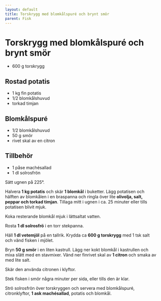 ```yaml
---
layout: default
title: Torskrygg med blomkålspuré och brynt smör
parent: Fisk
---
```

# Torskrygg med blomkålspuré och brynt smör

* 600 g torskrygg

## Rostad potatis
* 1 kg fin potatis
* 1/2 blomkålshuvud
* torkad timjan

## Blomkålspuré
* 1/2 blomkålshuvud
* 50 g smör
* rivet skal av en citron

## Tillbehör
* 1 påse machésallad
* 1 dl solrosfrön

Sätt ugnen på 225°.

Halvera **1 kg potatis** och skär **1 blomkål** i buketter. Lägg potatisen och hälften av blomkålen i en braspanna och
ringla över lite **olivolja, salt, peppar och torkad timjan**. Tillaga mitt i ugnen i ca. 25 minuter eller tills
potatisen blivit mjuk.

Koka resterande blomkål mjuk i lättsaltat vatten.

Rosta **1 dl solrosfrö** i en torr stekpanna.

Häll **1 dl vetemjöl** på en tallrik. Krydda ca **600 g torskrygg** med 1 tsk salt och vänd fisken i mjölet.

Bryn **50 g smör** i en liten kastrull. Lägg ner kokt blomkål i kastrullen och mixa slätt med en stavmixer. Vänd ner
finrivet skal av **1 citron** och smaka av med lite salt.

Skär den använda citronen i klyftor.

Stek fisken i smör några minuter per sida, eller tills den är klar.

Strö solrosfrön över torskryggen och servera med blomkålspuré, citronklyftor, **1 ask machésallad**, potatis och
blomkål.
